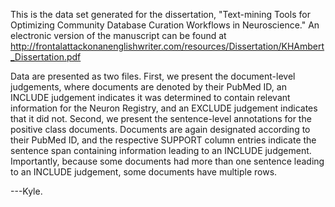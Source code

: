 This is the data set generated for the dissertation, "Text-mining Tools for Optimizing Community Database Curation Workflows in Neuroscience." An electronic version of the manuscript can be found at http://frontalattackonanenglishwriter.com/resources/Dissertation/KHAmbert_Dissertation.pdf

Data are presented as two files. First, we present the document-level judgements, where documents are denoted by their PubMed ID, an INCLUDE judgement indicates it was determined to contain relevant information for the Neuron Registry, and an EXCLUDE judgement indicates that it did not. Second, we present the sentence-level annotations for the positive class documents. Documents are again designated according to their PubMed ID, and the respective SUPPORT column entries indicate the sentence span containing information leading to an INCLUDE judgement. Importantly, because some documents had more than one sentence leading to an INCLUDE judgement, some documents have multiple rows.


---Kyle.
